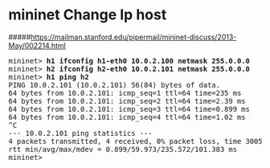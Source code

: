 # mininet Change Ip host 
#####https://mailman.stanford.edu/pipermail/mininet-discuss/2013-May/002214.html

<pre>
mininet> <b>h1 ifconfig h1-eth0 10.0.2.100 netmask 255.0.0.0 </b>
mininet> <b>h2 ifconfig h2-eth0 10.0.2.101 netmask 255.0.0.0</b>
mininet> <b>h1 ping h2</b>
PING 10.0.2.101 (10.0.2.101) 56(84) bytes of data.
64 bytes from 10.0.2.101: icmp_seq=1 ttl=64 time=235 ms
64 bytes from 10.0.2.101: icmp_seq=2 ttl=64 time=2.39 ms
64 bytes from 10.0.2.101: icmp_seq=3 ttl=64 time=0.899 ms
64 bytes from 10.0.2.101: icmp_seq=4 ttl=64 time=1.02 ms
^C
--- 10.0.2.101 ping statistics ---
4 packets transmitted, 4 received, 0% packet loss, time 3005ms
rtt min/avg/max/mdev = 0.899/59.973/235.572/101.383 ms
mininet> 

</pre>

